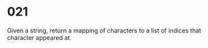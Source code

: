 [_metadata_:tags]:-        "string"

# 021

Given a string, return a mapping of characters to a list of indices that character appeared at.
